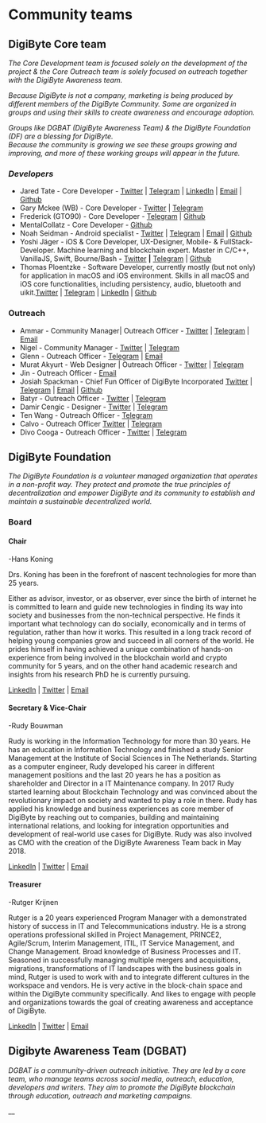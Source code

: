 # Community teams

## DigiByte Core team

_The Core Development team is focused solely on the development of the project & the Core Outreach team is solely focused on outreach together with the DigiByte Awareness team._

_Because DigiByte is not a company, marketing is being produced by different members of the DigiByte Community. Some are organized in groups and using their skills to create awareness and encourage adoption._ 

_Groups like DGBAT \(DigiByte Awareness Team\) & the DigiByte Foundation \(DF\) are a blessing for DigiByte.  
Because the community is growing we see these groups growing and improving, and more of these working groups will appear in the future._

### _Developers_

* Jared Tate - Core Developer - [Twitter](https://twitter.com/jaredctate) \| [Telegram](https://t.me/JaredTate) \| [LinkedIn](https://www.linkedin.com/in/jaredctate) \| [Email](mailto:jared@digibyte.io) \| [Github](https://github.com/digibyte)
* Gary Mckee \(WB\) - Core Developer - [Twitter](https://twitter.com/DigibyteEso) \| [Telegram](https://t.me/Esoteric1zm)
* Frederick \(GTO90\) - Core Developer - [Telegram](https://t.me/GTO90) \| [Github](https://github.com/gto90)
* MentalCollatz - Core Developer - [Github](https://github.com/MentalCollatz)
* Noah Seidman - Android specialist - [Twitter](https://twitter.com/noahseidman) \| [Telegram](https://t.me/NoahSeidman) \| [Email](mailto:noah@digibyte.io) \| [Github](https://github.com/nseidm1)
* Yoshi Jäger - iOS & Core Developer, UX-Designer, Mobile- & FullStack-Developer. Machine learning and blockchain expert. Master in C/C++, VanillaJS, Swift, Bourne/Bash **-** [Twitter](https://twitter.com/YoshiJaeger) **\|** [Telegram](https://t.me/YoshiJaeger) \| [Github](https://github.com/SmartArray)
* Thomas Ploentzke - Software Developer, currently mostly \(but not only\) for application in macOS and iOS environment. Skills in all macOS and iOS core functionalities, including persistency, audio, bluetooth and uikit.[Twitter](https://twitter.com/ploenne) \| [Telegram](https://t.me/ploenne) \| [LinkedIn](https://www.linkedin.com/in/thomas-ploentzke-4205b465) \| [Github](https://github.com/ploenne)

### Outreach

* Ammar - Community Manager\| Outreach Officer - [Twitter](https://twitter.com/dgb_ycagel) \| [Telegram](https://t.me/ycagel) \| [Email](mailto:ammar@digibyte.io)
* Nigel - Community Manager - [Twitter](https://twitter.com/NigelDigiByte) \| [Telegram](https://t.me/TheUnamatrix)
* Glenn - Outreach Officer - [Telegram](https://t.me/glenngie) \| [Email](mailto:glenn@digibyte.io)
* Murat Akyurt - Web Designer \| Outreach Officer - [Twitter](https://twitter.com/muakyurt) \| [Telegram](https://t.me/makyurt)
* Jin - Outreach Officer - [Email](mailto:jim@digibyte.io)
* Josiah Spackman - Chief Fun Officer of DigiByte Incorporated [Twitter](https://twitter.com/dgb_chilling) \| [Telegram](https://t.me/Chilling_Silence) \| [Email](mailto:josiah@digibyte.io) \| [Github](https://github.com/ChillingSilence)
* Batyr - Outreach Officer - [Twitter](https://twitter.com/batyr_hajy) \| [Telegram](https://t.me/dgb_tm)
* Damir Cengic - Designer - [Twitter](https://twitter.com/cengic_damir) \| [Telegram](https://t.me/DamirCengic)
* Ten Wang - Outreach Officer - [Telegram](https://t.me/tengwang)
* Calvo - Outreach Officer [Twitter](https://twitter.com/Calvo517) \| [Telegram](https://t.me/CaLvo517)
* Divo Cooga - Outreach Officer - [Twitter](https://twitter.com/dvoriano) \| [Telegram](https://t.me/IamVet)

## DigiByte Foundation

_The DigiByte Foundation is a volunteer managed organization that operates in a non-profit way. They protect and promote the true principles of decentralization and empower DigiByte and its community to establish and maintain a sustainable decentralized world._

### Board

#### Chair

-Hans Koning

Drs. Koning has been in the forefront of nascent technologies for more than 25 years.

Either as advisor, investor, or as observer, ever since the birth of internet he is committed to learn and guide new technologies in finding its way into society and businesses from the non-technical perspective. He finds it important what technology can do socially, economically and in terms of regulation, rather than how it works. This resulted in a long track record of helping young companies grow and succeed in all corners of the world. He prides himself in having achieved a unique combination of hands-on experience from being involved in the blockchain world and crypto community for 5 years, and on the other hand academic research and insights from his research PhD he is currently pursuing.

[LinkedIn](https://www.linkedin.com/in/hanskoningttim/) \| [Twitter](https://www.twitter.com/hanskoning) \| [Email](mailto:hanskoning@digibytefoundation.io)

#### Secretary & Vice-Chair

-Rudy Bouwman

Rudy is working in the Information Technology for more than 30 years. He has an education in Information Technology and finished a study Senior Management at the Institute of Social Sciences in The Netherlands. Starting as a computer engineer, Rudy developed his career in different management positions and the last 20 years he has a position as shareholder and Director in a IT Maintenance company. In 2017 Rudy started learning about Blockchain Technology and was convinced about the revolutionary impact on society and wanted to play a role in there. Rudy has applied his knowledge and business experiences as core member of DigiByte by reaching out to companies, building and maintaining international relations, and looking for integration opportunities and development of real-world use cases for DigiByte. Rudy was also involved as CMO with the creation of the DigiByte Awareness Team back in May 2018.

[LinkedIn](https://www.linkedin.com/in/rudybouwman/) \| [Twitter](https://www.twitter.com/RudyBouwman) \| [Email](mailto:rudybouwman@digibytefoundation.io)

#### Treasurer

-Rutger Krijnen

Rutger is a 20 years experienced Program Manager with a demonstrated history of success in IT and Telecommunications industry. He is a strong operations professional skilled in Project Management, PRINCE2, Agile/Scrum, Interim Management, ITIL, IT Service Management, and Change Management. Broad knowledge of Business Processes and IT. Seasoned in successfully managing multiple mergers and acquisitions, migrations, transformations of IT landscapes with the business goals in mind, Rutger is used to work with and to integrate different cultures in the workspace and vendors. He is very active in the block-chain space and within the DigiByte community specifically. And likes to engage with people and organizations towards the goal of creating awareness and acceptance of DigiByte.

[LinkedIn](https://www.linkedin.com/in/rutger-krijnen-a503895/) \| [Twitter](https://www.twitter.com/justgoodstuff11) \| [Email](mailto:rutgerkrijnen@digibytefoundation.io)

## Digibyte Awareness Team \(DGBAT\)

_DGBAT is a community-driven outreach initiative. They are led by a core team, who manage teams across social media, outreach, education, developers and writers. They aim to promote the DigiByte blockchain through education, outreach and marketing campaigns._

\_\_



